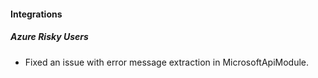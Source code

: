 
#### Integrations

##### Azure Risky Users

- Fixed an issue with error message extraction in MicrosoftApiModule.
